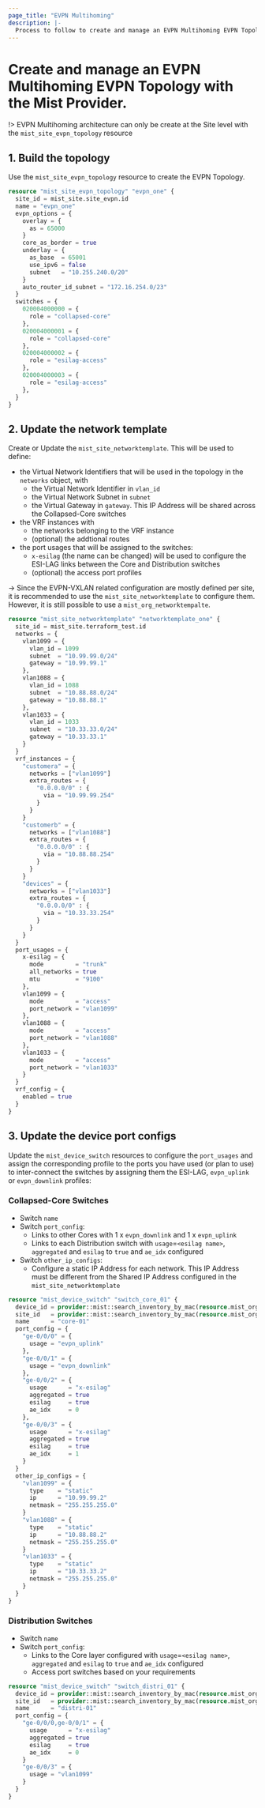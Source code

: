 ```yaml
---
page_title: "EVPN Multihoming"
description: |-
  Process to follow to create and manage an EVPN Multihoming EVPN Topology with the Mist Provider.
---
```


# Create and manage an EVPN Multihoming EVPN Topology with the Mist Provider.

!> EVPN Multihoming architecture can only be create at the Site level with the `mist_site_evpn_topology` resource

## 1. Build the topology
Use the `mist_site_evpn_topology` resource to create the EVPN Topology.

```terraform
resource "mist_site_evpn_topology" "evpn_one" {
  site_id = mist_site.site_evpn.id
  name = "evpn_one"
  evpn_options = {
    overlay = {
      as = 65000
    }
    core_as_border = true
    underlay = {
      as_base  = 65001
      use_ipv6 = false
      subnet   = "10.255.240.0/20"
    }
    auto_router_id_subnet = "172.16.254.0/23"
  }
  switches = {
    020004000000 = {
      role = "collapsed-core"
    },
    020004000001 = {
      role = "collapsed-core"
    },
    020004000002 = {
      role = "esilag-access"
    },
    020004000003 = {
      role = "esilag-access"
    },
  }
}
```

## 2. Update the network template
Create or Update the `mist_site_networktemplate`. This will be used to define:
* the Virtual Network Identifiers that will be used in the topology in the `networks` object, with 
  * the Virtual Network Identifier in `vlan_id`
  * the Virtual Network Subnet in  `subnet`
  * the Virtual Gateway in `gateway`. This IP Address will be shared across the Collapsed-Core switches
* the VRF instances with
  * the networks belonging to the VRF instance
  * (optional) the addtional routes
* the port usages that will be assigned to the switches:
  * `x-esilag` (the name can be changed) will be used to configure the ESI-LAG links between the Core and Distribution switches
  * (optional) the access port profiles

-> Since the EVPN-VXLAN related configuration are mostly defined per site, it is recommended to use the `mist_site_networktemplate` to configure them. However, it is still possible to use a `mist_org_networktempalte`.

```terraform
resource "mist_site_networktemplate" "networktemplate_one" {
  site_id = mist_site.terraform_test.id
  networks = {
    vlan1099 = {
      vlan_id = 1099
      subnet  = "10.99.99.0/24"
      gateway = "10.99.99.1"
    },
    vlan1088 = {
      vlan_id = 1088
      subnet  = "10.88.88.0/24"
      gateway = "10.88.88.1"
    },
    vlan1033 = {
      vlan_id = 1033
      subnet  = "10.33.33.0/24"
      gateway = "10.33.33.1"
    }
  }
  vrf_instances = {
    "customera" = {
      networks = ["vlan1099"]
      extra_routes = {
        "0.0.0.0/0" : {
          via = "10.99.99.254"
        }
      }
    }
    "customerb" = {
      networks = ["vlan1088"]
      extra_routes = {
        "0.0.0.0/0" : {
          via = "10.88.88.254"
        }
      }
    }
    "devices" = {
      networks = ["vlan1033"]
      extra_routes = {
        "0.0.0.0/0" : {
          via = "10.33.33.254"
        }
      }
    }
  }
  port_usages = {
    x-esilag = {
      mode         = "trunk"
      all_networks = true
      mtu          = "9100"
    },
    vlan1099 = {
      mode         = "access"
      port_network = "vlan1099"
    },
    vlan1088 = {
      mode         = "access"
      port_network = "vlan1088"
    },
    vlan1033 = {
      mode         = "access"
      port_network = "vlan1033"
    }
  }
  vrf_config = {
    enabled = true
  }
}
```

## 3. Update the device port configs
Update the `mist_device_switch` resources to configure the `port_usages` and assign the corresponding profile to the ports you have used (or plan to use) to inter-connect the switches by assigning them the ESI-LAG, `evpn_uplink` or `evpn_downlink` profiles:


### Collapsed-Core Switches
* Switch `name`
* Switch `port_config`:
  * Links to other Cores with 1 x `evpn_downlink` and 1 x `evpn_uplink`
  * Links to each Distribution switch with `usage`=`<esilag name>`, `aggregated` and `esilag` to `true` and `ae_idx` configured
* Switch `other_ip_configs`:
  * Configure a static IP Address for each network. This IP Address must be different from the Shared IP Address configured in the `mist_site_networktemplate`

```terraform
resource "mist_device_switch" "switch_core_01" {
  device_id = provider::mist::search_inventory_by_mac(resource.mist_org_inventory.inventory, "020004000000").id
  site_id   = provider::mist::search_inventory_by_mac(resource.mist_org_inventory.inventory, "020004000000").id.site_id
  name      = "core-01"
  port_config = {
    "ge-0/0/0" = {
      usage = "evpn_uplink"
    },
    "ge-0/0/1" = {
      usage = "evpn_downlink"
    },
    "ge-0/0/2" = {
      usage      = "x-esilag"
      aggregated = true
      esilag     = true
      ae_idx     = 0
    },
    "ge-0/0/3" = {
      usage      = "x-esilag"
      aggregated = true
      esilag     = true
      ae_idx     = 1
    }
  }
  other_ip_configs = {
    "vlan1099" = {
      type    = "static"
      ip      = "10.99.99.2"
      netmask = "255.255.255.0"
    }
    "vlan1088" = {
      type    = "static"
      ip      = "10.88.88.2"
      netmask = "255.255.255.0"
    }
    "vlan1033" = {
      type    = "static"
      ip      = "10.33.33.2"
      netmask = "255.255.255.0"
    }
  }
}
```

### Distribution Switches
* Switch `name`
* Switch `port_config`:
  * Links to the Core layer configured with `usage`=`<esilag name>`, `aggregated` and `esilag` to `true` and `ae_idx` configured
  * Access port switches based on your requirements

```terraform
resource "mist_device_switch" "switch_distri_01" {
  device_id = provider::mist::search_inventory_by_mac(resource.mist_org_inventory.inventory, "020004000002").id
  site_id   = provider::mist::search_inventory_by_mac(resource.mist_org_inventory.inventory, "020004000002").id.site_id
  name      = "distri-01"
  port_config = {
    "ge-0/0/0,ge-0/0/1" = {
      usage      = "x-esilag"
      aggregated = true
      esilag     = true
      ae_idx     = 0
    }
    "ge-0/0/3" = {
      usage = "vlan1099"
    }
  }
}
```
